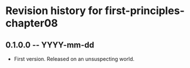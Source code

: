# Revision history for first-principles-chapter08

## 0.1.0.0  -- YYYY-mm-dd

* First version. Released on an unsuspecting world.
